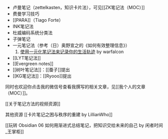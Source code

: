 - 卢曼笔记（zettelkasten，知识卡片法），可见[[ZK笔记法（MOC）]]
- 费曼学习技巧
- [[PARA]]（Tiago Forte）
- INK笔记法
- 杜威编码系统分类法
- 子弹笔记
- 一元笔记法（参考（日）奥野宣之的《如何有效整理信息》）
	1. [使用一元化笔记法来记录你的生活轨迹](http://mp.weixin.qq.com/s?__biz=MjM5NjA3OTM0MA==&mid=2655711709&idx=1&sn=1ce80c41113502604ba2ba4f899abc40&chksm=bd50e25e8a276b489e06bddf918ff699dc663594e0f82ddd7efd9a60b9877849bb5d8a31fa89&mpshare=1&scene=1&srcid=0919g12RoZIIFBz33UqQDG84#rd) by warfalcon
- [[LYT笔记法]]
- [[Evergreen notes]]
- [[树叶笔记法]]：[[蚕子]]提出
- [[KG笔记法]]：[[Ryooo]]提出 

同时也欢迎你点击我的微信号查看我撰写的相关文章，见[[我个人的文章（MOC）]]。


[[关于笔记方法的视频资源]]

其他资源
[[卡片笔记之困与秩序的重建 by LillianWho]]

[[玩转 Obsidian 06 如何用渐进式总结笔记，把知识交给未来的自己 by 闲者时间_王掌柜]]